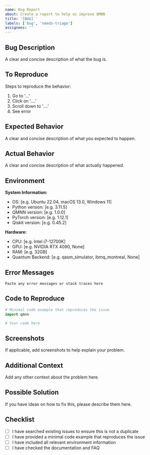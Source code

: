 ```yaml
---
name: Bug Report
about: Create a report to help us improve QMNN
title: '[BUG] '
labels: ['bug', 'needs-triage']
assignees: ''
---
```


## Bug Description
A clear and concise description of what the bug is.

## To Reproduce
Steps to reproduce the behavior:
1. Go to '...'
2. Click on '....'
3. Scroll down to '....'
4. See error

## Expected Behavior
A clear and concise description of what you expected to happen.

## Actual Behavior
A clear and concise description of what actually happened.

## Environment
**System Information:**
- OS: [e.g. Ubuntu 22.04, macOS 13.0, Windows 11]
- Python version: [e.g. 3.11.5]
- QMNN version: [e.g. 1.0.0]
- PyTorch version: [e.g. 1.12.1]
- Qiskit version: [e.g. 0.45.2]

**Hardware:**
- CPU: [e.g. Intel i7-12700K]
- GPU: [e.g. NVIDIA RTX 4090, None]
- RAM: [e.g. 32GB]
- Quantum Backend: [e.g. qasm_simulator, ibmq_montreal, None]

## Error Messages
```
Paste any error messages or stack traces here
```

## Code to Reproduce
```python
# Minimal code example that reproduces the issue
import qmnn

# Your code here
```

## Screenshots
If applicable, add screenshots to help explain your problem.

## Additional Context
Add any other context about the problem here.

## Possible Solution
If you have ideas on how to fix this, please describe them here.

## Checklist
- [ ] I have searched existing issues to ensure this is not a duplicate
- [ ] I have provided a minimal code example that reproduces the issue
- [ ] I have included all relevant environment information
- [ ] I have checked the documentation and FAQ
